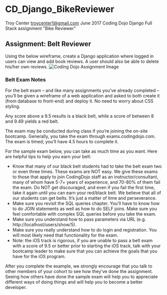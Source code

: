 # CD_Django_BikeReviewer
Troy Center troycenter1@gmail.com June 2017 
Coding Dojo Django Full Stack assignment "Bike Reviewer"


<h2>Assignment: Belt Reviewer</h2>
Using the below wireframe, create a Django application where logged in users can view and add book reviews. A user should also be able to delete his/her own reviews.

<img src="http://s3.amazonaws.com/General_V88/boomyeah/company_209/chapter_3834/handouts/chapter3834_6666_sample1-books.png" alt="Coding Dojo Assignment Image">

<h3>Belt Exam Notes</h3>
For the belt exam – and like many assignments you’ve already completed – you’ll be given a wireframe of a web application and asked to both create it (from database to front-end) and deploy it. No need to worry about CSS styling.

Any score above a 9.5 results is a black belt, while a score of between 8 and 9.49 yields a red belt.

The exam may be conducted during class if you’re joining the on-site bootcamp. Generally, you take the exam through exams.codingdojo.com. The exam is timed; you’ll have 4.5 hours to complete it.

For the sample exam below, you can take as much time as you want. Here are helpful tips to help you earn your belt:
<ul>
    <li>Know that many of our black belt students had to take the belt exam two or even three times. These exams are NOT easy. We give these exams to those that apply to join CodingDojo staff as an instructor/consultant, many of whom have 5-7+ years of experience, and 70-80% of them fail the exam. Do NOT get discouraged, and even if you fail the first time, take it again until you can earn your red/black belt. We believe that all of our students can get belts. It’s just a matter of time and perseverance.</li>
    <li>Make sure you revisit the SQL queries chapter. You’ll have to know how to do JOIN statements as well as how to do SELF joins. Make sure you feel comfortable with complex SQL queries before you take the exam.</li>
    <li>Make sure you understand how to pass parameters via URL (e.g. http://localhost/users/show/5).</li>
    <li>Make sure you really understand how to do login and registration. You will most likely need that functionality for the exam.</li>
    <li>Note: the iOS track is rigorous, if you are unable to pass a belt exam with a score of 9.5 or better prior to starting the iOS track, talk with your bootcamp leader to make sure that you can achieve the goals that you have for the iOS program.</li>
</ul>

After you complete the example, we strongly encourage that you talk to other members of your cohort to see how they’ve done the assignment. Seeing how others have done the sample exam will help you to appreciate different ways of doing things and will help you to become a better developer.